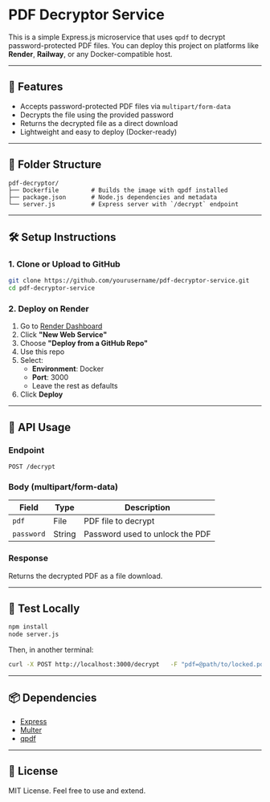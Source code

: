 # PDF Decryptor Service

This is a simple Express.js microservice that uses `qpdf` to decrypt password-protected PDF files. You can deploy this project on platforms like **Render**, **Railway**, or any Docker-compatible host.

---

## 🚀 Features

- Accepts password-protected PDF files via `multipart/form-data`
- Decrypts the file using the provided password
- Returns the decrypted file as a direct download
- Lightweight and easy to deploy (Docker-ready)

---

## 📁 Folder Structure

```
pdf-decryptor/
├── Dockerfile         # Builds the image with qpdf installed
├── package.json       # Node.js dependencies and metadata
└── server.js          # Express server with `/decrypt` endpoint
```

---

## 🛠️ Setup Instructions

### 1. Clone or Upload to GitHub

```bash
git clone https://github.com/yourusername/pdf-decryptor-service.git
cd pdf-decryptor-service
```

### 2. Deploy on Render

1. Go to [Render Dashboard](https://dashboard.render.com)
2. Click **"New Web Service"**
3. Choose **"Deploy from a GitHub Repo"**
4. Use this repo
5. Select:
   - **Environment**: Docker
   - **Port**: 3000
   - Leave the rest as defaults
6. Click **Deploy**

---

## 🔐 API Usage

### Endpoint

```
POST /decrypt
```

### Body (multipart/form-data)

| Field    | Type     | Description                     |
|----------|----------|---------------------------------|
| `pdf`    | File     | PDF file to decrypt             |
| `password` | String | Password used to unlock the PDF |

### Response

Returns the decrypted PDF as a file download.

---

## 🧪 Test Locally

```bash
npm install
node server.js
```

Then, in another terminal:

```bash
curl -X POST http://localhost:3000/decrypt   -F "pdf=@path/to/locked.pdf"   -F "password=YOUR_PASSWORD" --output decrypted.pdf
```

---

## 📦 Dependencies

- [Express](https://expressjs.com/)
- [Multer](https://github.com/expressjs/multer)
- [qpdf](https://qpdf.sourceforge.io/)

---

## 📝 License

MIT License. Feel free to use and extend.
